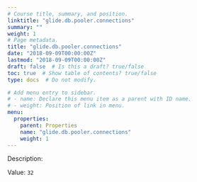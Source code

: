 ```yaml
---
# Course title, summary, and position.
linktitle: "glide.db.pooler.connections"
summary: ""
weight: 1
# Page metadata.
title: "glide.db.pooler.connections"
date: "2018-09-09T00:00:00Z"
lastmod: "2018-09-09T00:00:00Z"
draft: false  # Is this a draft? true/false
toc: true  # Show table of contents? true/false
type: docs  # Do not modify.

# Add menu entry to sidebar.
# - name: Declare this menu item as a parent with ID name.
# - weight: Position of link in menu.
menu:
  properties:
    parent: Properties
    name: "glide.db.pooler.connections"
    weight: 1
---
```


Description: 


Value: `32`